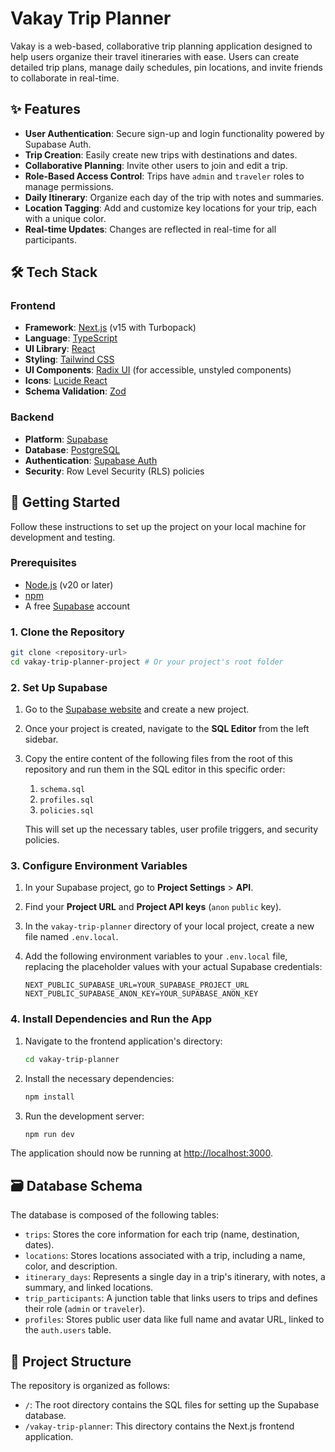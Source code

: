 # Vakay Trip Planner

Vakay is a web-based, collaborative trip planning application designed to help users organize their travel itineraries with ease. Users can create detailed trip plans, manage daily schedules, pin locations, and invite friends to collaborate in real-time.

## ✨ Features

- **User Authentication**: Secure sign-up and login functionality powered by Supabase Auth.
- **Trip Creation**: Easily create new trips with destinations and dates.
- **Collaborative Planning**: Invite other users to join and edit a trip.
- **Role-Based Access Control**: Trips have `admin` and `traveler` roles to manage permissions.
- **Daily Itinerary**: Organize each day of the trip with notes and summaries.
- **Location Tagging**: Add and customize key locations for your trip, each with a unique color.
- **Real-time Updates**: Changes are reflected in real-time for all participants.

## 🛠️ Tech Stack

### Frontend

- **Framework**: [Next.js](https://nextjs.org/) (v15 with Turbopack)
- **Language**: [TypeScript](https://www.typescriptlang.org/)
- **UI Library**: [React](https://react.dev/)
- **Styling**: [Tailwind CSS](https://tailwindcss.com/)
- **UI Components**: [Radix UI](https://www.radix-ui.com/) (for accessible, unstyled components)
- **Icons**: [Lucide React](https://lucide.dev/)
- **Schema Validation**: [Zod](https://zod.dev/)

### Backend

- **Platform**: [Supabase](https://supabase.com/)
- **Database**: [PostgreSQL](https://www.postgresql.org/)
- **Authentication**: [Supabase Auth](https://supabase.com/docs/guides/auth)
- **Security**: Row Level Security (RLS) policies

## 🚀 Getting Started

Follow these instructions to set up the project on your local machine for development and testing.

### Prerequisites

- [Node.js](https://nodejs.org/) (v20 or later)
- [npm](https://www.npmjs.com/)
- A free [Supabase](https://supabase.com/) account

### 1. Clone the Repository

```bash
git clone <repository-url>
cd vakay-trip-planner-project # Or your project's root folder
```

### 2. Set Up Supabase

1.  Go to the [Supabase website](https://app.supabase.com/) and create a new project.
2.  Once your project is created, navigate to the **SQL Editor** from the left sidebar.
3.  Copy the entire content of the following files from the root of this repository and run them in the SQL editor in this specific order:
    1.  `schema.sql`
    2.  `profiles.sql`
    3.  `policies.sql`

    This will set up the necessary tables, user profile triggers, and security policies.

### 3. Configure Environment Variables

1.  In your Supabase project, go to **Project Settings** > **API**.
2.  Find your **Project URL** and **Project API keys** (`anon` `public` key).
3.  In the `vakay-trip-planner` directory of your local project, create a new file named `.env.local`.
4.  Add the following environment variables to your `.env.local` file, replacing the placeholder values with your actual Supabase credentials:

    ```env
    NEXT_PUBLIC_SUPABASE_URL=YOUR_SUPABASE_PROJECT_URL
    NEXT_PUBLIC_SUPABASE_ANON_KEY=YOUR_SUPABASE_ANON_KEY
    ```

### 4. Install Dependencies and Run the App

1.  Navigate to the frontend application's directory:
    ```bash
    cd vakay-trip-planner
    ```
2.  Install the necessary dependencies:
    ```bash
    npm install
    ```
3.  Run the development server:
    ```bash
    npm run dev
    ```

The application should now be running at [http://localhost:3000](http://localhost:3000).

## 🗃️ Database Schema

The database is composed of the following tables:

-   `trips`: Stores the core information for each trip (name, destination, dates).
-   `locations`: Stores locations associated with a trip, including a name, color, and description.
-   `itinerary_days`: Represents a single day in a trip's itinerary, with notes, a summary, and linked locations.
-   `trip_participants`: A junction table that links users to trips and defines their role (`admin` or `traveler`).
-   `profiles`: Stores public user data like full name and avatar URL, linked to the `auth.users` table.

## 📂 Project Structure

The repository is organized as follows:

-   `/`: The root directory contains the SQL files for setting up the Supabase database.
-   `/vakay-trip-planner`: This directory contains the Next.js frontend application.